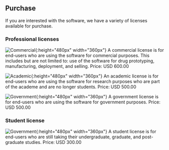 ## Purchase

If you are interested with the software, we have a variety of licenses available for purchase.

### Professional licenses

![Commercial](https://raw.githubusercontent.com/leeseojun17/deepdrugsearch/master/graphics/dds_license_commercial.png){:height="480px" width="360px"}
A commercial license is for end-users who are using the software for commercial purposes. This includes but are not limited to: use of the software for drug prototyping, manufacturing, deployment, and selling. 
Price: USD 600.00

![Academic](https://raw.githubusercontent.com/leeseojun17/deepdrugsearch/master/graphics/dds_license_academic.png){:height="480px" width="360px"}
An academic license is for end-users who are using the software for research purposes who are part of the academe and are no longer students.
Price: USD 500.00

![Government](https://raw.githubusercontent.com/leeseojun17/deepdrugsearch/master/graphics/dds_license_government.png){:height="480px" width="360px"}
A government license is for end-users who are using the software for government purposes.
Price: USD 500.00

### Student license

![Government](https://raw.githubusercontent.com/leeseojun17/deepdrugsearch/master/graphics/dds_license_student.png){:height="480px" width="360px"}
A student license is for end-users who are still taking their undergraduate, graduate, and post-graduate studies.
Price: USD 300.00
